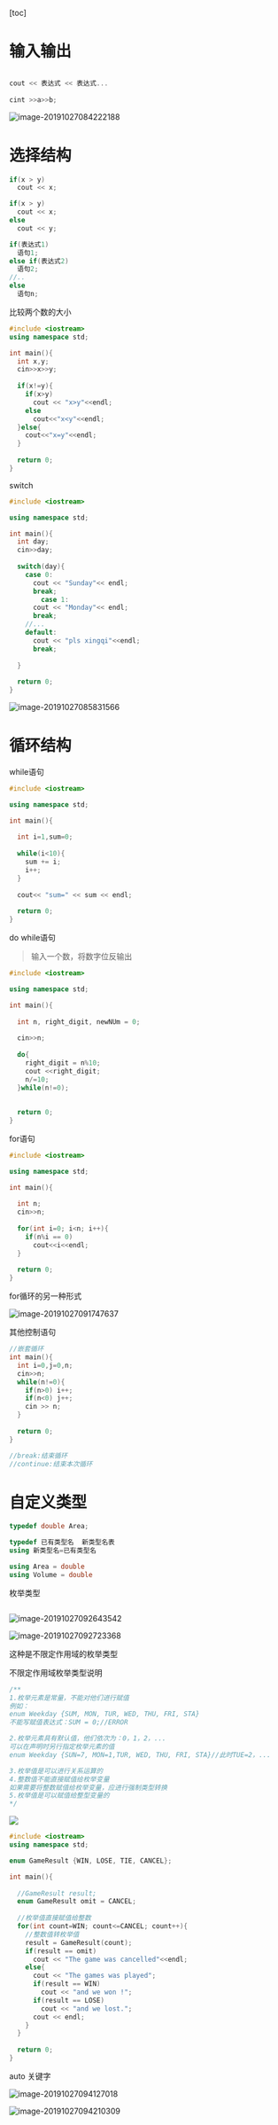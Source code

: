 [toc]



# 输入输出

```c++

cout << 表达式 << 表达式...
  
cint >>a>>b;
```

![image-20191027084222188](/Users/chenyansong/Documents/note/images/c++/image-20191027084222188.png)



# 选择结构

```c++
if(x > y)
  cout << x;

if(x > y)
  cout << x;
else
  cout << y;

if(表达式1)
  语句1;
else if(表达式2)
  语句2;
//..
else 
  语句n;
```

比较两个数的大小

```c++
#include <iostream>
using namespace std;

int main(){
  int x,y;
  cin>>x>>y;
  
  if(x!=y){
    if(x>y)
      cout << "x>y"<<endl;
  	else
      cout<<"x<y"<<endl;
  }else{
  	cout<<"x=y"<<endl; 
  }
  
  return 0;
}
```

switch

```c++
#include <iostream>

using namespace std;

int main(){
  int day;
  cin>>day;
  
  switch(day){
    case 0: 
      cout << "Sunday"<< endl;
      break;
		case 1: 
      cout << "Monday"<< endl;
      break;
    //...
    default:
      cout << "pls xingqi"<<endl;
      break;
      
  }
  
  return 0;
}
```

![image-20191027085831566](/Users/chenyansong/Documents/note/images/c++/image-20191027085831566.png)



# 循环结构

while语句

```c++
#include <iostream>

using namespace std;

int main(){
  
  int i=1,sum=0;
  
  while(i<10){
    sum += i;
    i++;
  }
  
  cout<< "sum=" << sum << endl;
  
  return 0;
}
```

do while语句

> 输入一个数，将数字位反输出

```c++
#include <iostream>

using namespace std;

int main(){
  
  int n, right_digit, newNUm = 0;
  
  cin>>n;
  
  do{
    right_digit = n%10;
    cout <<right_digit;
    n/=10;
  }while(n!=0);
  
  
  return 0;
}
```

for语句

```c++
#include <iostream>

using namespace std;

int main(){
  
  int n;
  cin>>n;
  
  for(int i=0; i<n; i++){
    if(n%i == 0)
      cout<<i<<endl;
  }
  
  return 0;
}
```

for循环的另一种形式

![image-20191027091747637](/Users/chenyansong/Documents/note/images/c++/image-20191027091747637.png)



其他控制语句

```c++
//嵌套循环
int main(){
  int i=0,j=0,n;
  cin>>n;
  while(n!=0){
    if(n>0) i++;
    if(n<0) j++;
    cin >> n;
  }
  
  return 0;
}

//break:结束循环
//continue:结束本次循环

```



# 自定义类型

```c++
typedef double Area;

typedef 已有类型名  新类型名表
using 新类型名=已有类型名

using Area = double
using Volume = double
```



枚举类型

```c++

```

![image-20191027092643542](/Users/chenyansong/Documents/note/images/c++/image-20191027092643542.png)

![image-20191027092723368](/Users/chenyansong/Documents/note/images/c++/image-20191027092723368.png)

这种是不限定作用域的枚举类型

不限定作用域枚举类型说明

```c++
/**
1.枚举元素是常量，不能对他们进行赋值
例如：
enum Weekday {SUM, MON, TUR, WED, THU, FRI, STA}
不能写赋值表达式：SUM = 0;//ERROR

2.枚举元素具有默认值，他们依次为：0，1，2，...
可以在声明时另行指定枚举元素的值
enum Weekday {SUN=7, MON=1,TUR, WED, THU, FRI, STA}//此时TUE=2，...

3.枚举值是可以进行关系运算的
4.整数值不能直接赋值给枚举变量
如果需要将整数赋值给枚举变量，应进行强制类型转换
5.枚举值是可以赋值给整型变量的
*/
```

![](/Users/chenyansong/Documents/note/images/c++/image-20191027093444767.png)

```c++
#include <iostream>
using namespace std;

enum GameResult {WIN, LOSE, TIE, CANCEL};

int main(){
  
  //GameResult result;
  enum GameResult omit = CANCEL;
  
  //枚举值直接赋值给整数
  for(int count=WIN; count<=CANCEL; count++){
    //整数值转枚举值
    result = GameResult(count);
    if(result == omit)
      cout << "The game was cancelled"<<endl;
    else{
      cout << "The games was played";
      if(result == WIN)
        cout << "and we won !";
      if(result == LOSE)
        cout << "and we lost.";
      cout << endl;
    }
  }
  
  return 0;
}
```

auto 关键字

![image-20191027094127018](/Users/chenyansong/Documents/note/images/c++/image-20191027094127018.png)

![image-20191027094210309](/Users/chenyansong/Documents/note/images/c++/image-20191027094210309.png)

